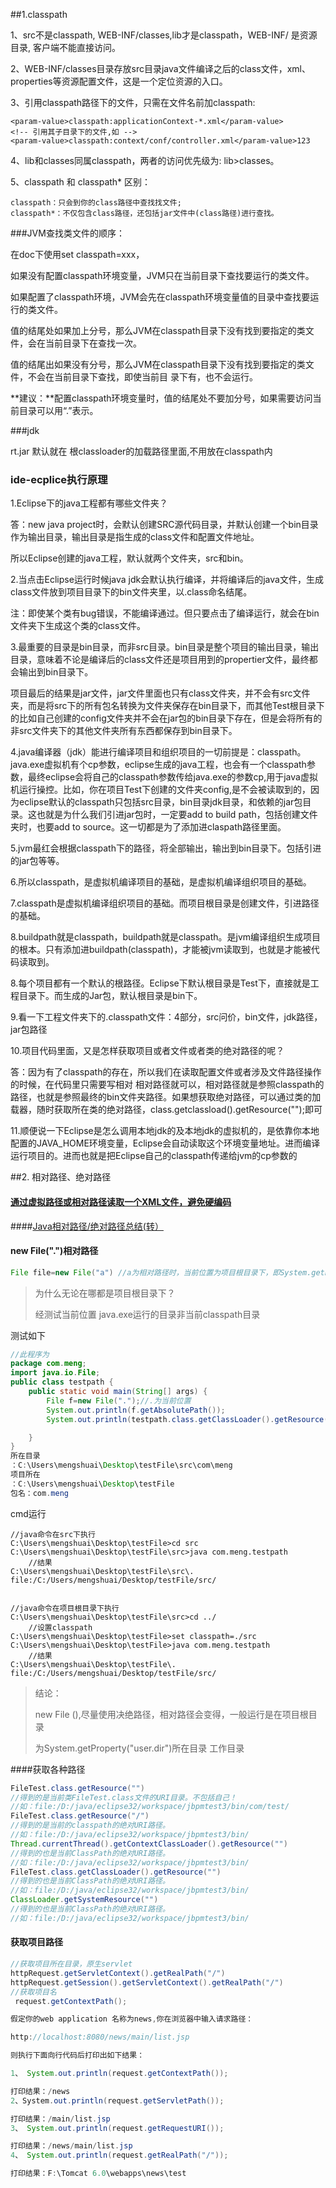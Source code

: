 ##1.classpath

 1、src不是classpath, WEB-INF/classes,lib才是classpath，WEB-INF/ 是资源目录, 客户端不能直接访问。

2、WEB-INF/classes目录存放src目录java文件编译之后的class文件，xml、properties等资源配置文件，这是一个定位资源的入口。

3、引用classpath路径下的文件，只需在文件名前加classpath:

```
<param-value>classpath:applicationContext-*.xml</param-value> 
<!-- 引用其子目录下的文件,如 -->
<param-value>classpath:context/conf/controller.xml</param-value>123
```

4、lib和classes同属classpath，两者的访问优先级为: lib>classes。

5、classpath 和 classpath* 区别：

```
classpath：只会到你的class路径中查找找文件;
classpath*：不仅包含class路径，还包括jar文件中(class路径)进行查找。
```

###JVM查找类文件的顺序：

在doc下使用set classpath=xxx，

如果没有配置classpath环境变量，JVM只在当前目录下查找要运行的类文件。

如果配置了classpath环境，JVM会先在classpath环境变量值的目录中查找要运行的类文件。

值的结尾处如果加上分号，那么JVM在classpath目录下没有找到要指定的类文件，会在当前目录下在查找一次。

值的结尾出如果没有分号，那么JVM在classpath目录下没有找到要指定的类文件，不会在当前目录下查找，即使当前目 录下有，也不会运行。

**建议：**配置classpath环境变量时，值的结尾处不要加分号，如果需要访问当前目录可以用“.”表示。





###jdk

rt.jar 默认就在 根classloader的加载路径里面,不用放在classpath内





### ide-ecplice执行原理

1.Eclipse下的java工程都有哪些文件夹？

答：new java project时，会默认创建SRC源代码目录，并默认创建一个bin目录作为输出目录，输出目录是指生成的class文件和配置文件地址。

所以Eclipse创建的java工程，默认就两个文件夹，src和bin。

2.当点击Eclipse运行时候java jdk会默认执行编译，并将编译后的java文件，生成class文件放到项目目录下的bin文件夹里，以.class命名结尾。

注：即使某个类有bug错误，不能编译通过。但只要点击了编译运行，就会在bin文件夹下生成这个类的class文件。

3.最重要的目录是bin目录，而非src目录。bin目录是整个项目的输出目录，输出目录，意味着不论是编译后的class文件还是项目用到的propertier文件，最终都会输出到bin目录下。

项目最后的结果是jar文件，jar文件里面也只有class文件夹，并不会有src文件夹，而是将src下的所有包名转换为文件夹保存在bin目录下，而其他Test根目录下的比如自己创建的config文件夹并不会在jar包的bin目录下存在，但是会将所有的非src文件夹下的其他文件夹所有东西都保存到bin目录下。

4.java编译器（jdk）能进行编译项目和组织项目的一切前提是：classpath。java.exe虚拟机有个cp参数，eclipse生成的java工程，也会有一个classpath参数，最终eclipse会将自己的classpath参数传给java.exe的参数cp,用于java虚拟机运行操控。比如，你在项目Test下创建的文件夹config,是不会被读取到的，因为eclipse默认的classpath只包括src目录，bin目录jdk目录，和依赖的jar包目录。这也就是为什么我们引进jar包时，一定要add to build path，包括创建文件夹时，也要add to source。这一切都是为了添加进claspath路径里面。

5.jvm最红会根据classpath下的路径，将全部输出，输出到bin目录下。包括引进的jar包等等。

6.所以classpath，是虚拟机编译项目的基础，是虚拟机编译组织项目的基础。

7.classpath是虚拟机编译组织项目的基础。而项目根目录是创建文件，引进路径的基础。

8.buildpath就是classpath，buildpath就是classpath。是jvm编译组织生成项目的根本。只有添加进buildpath(classpath)，才能被jvm读取到，也就是才能被代码读取到。

8.每个项目都有一个默认的根路径。Eclipse下默认根目录是Test下，直接就是工程目录下。而生成的Jar包，默认根目录是bin下。

9.看一下工程文件夹下的.classpath文件：4部分，src问价，bin文件，jdk路径，jar包路径

<classpath><classpathentry kind="src" path="src"/><classpathentry kind="con" path="org.eclipse.jdt.launching.JRE_CONTAINER/org.eclipse.jdt.internal.debug.ui.launcher.StandardVMType/JavaSE-1.8"/><classpathentry kind="output" path="bin"/></classpath>

 

10.项目代码里面，又是怎样获取项目或者文件或者类的绝对路径的呢？

答：因为有了classpath的存在，所以我们在读取配置文件或者涉及文件路径操作的时候，在代码里只需要写相对 相对路径就可以，相对路径就是参照classpath的路径，也就是参照最终的bin文件夹路径。如果想获取绝对路径，可以通过类的加载器，随时获取所在类的绝对路径，class.getclassload().getResource("");即可

 

11.顺便说一下Eclipse是怎么调用本地jdk的及本地jdk的虚拟机的，是依靠你本地配置的JAVA_HOME环境变量，Eclipse会自动读取这个环境变量地址。进而编译运行项目的。进而也就是把Eclipse自己的classpath传递给jvm的cp参数的



##2. 相对路径、绝对路径

#### [通过虚拟路径或相对路径读取一个XML文件，避免硬编码](http://www.blogjava.net/flysky19/articles/90394.html)

####[Java相对路径/绝对路径总结(转）](https://www.cnblogs.com/jianming-chan/p/3536954.html)

#### new File(".")相对路径

```java
File file=new File("a") //a为相对路径时，当前位置为项目根目录下，即System.getProperty("user.dir")的路径-工作目录

```

> 为什么无论在哪都是项目根目录下？
>
> 经测试当前位置 java.exe运行的目录非当前classpath目录 



测试如下

```java
//此程序为
package com.meng;
import java.io.File;
public class testpath {
    public static void main(String[] args) {
        File f=new File(".");//.为当前位置
        System.out.println(f.getAbsolutePath());
        System.out.println(testpath.class.getClassLoader().getResource(""));

    }
}
所在目录
：C:\Users\mengshuai\Desktop\testFile\src\com\meng
项目所在
：C:\Users\mengshuai\Desktop\testFile
包名：com.meng

```



cmd运行

```shell
//java命令在src下执行
C:\Users\mengshuai\Desktop\testFile>cd src
C:\Users\mengshuai\Desktop\testFile\src>java com.meng.testpath
	//结果
C:\Users\mengshuai\Desktop\testFile\src\.
file:/C:/Users/mengshuai/Desktop/testFile/src/


//java命令在项目根目录下执行
C:\Users\mengshuai\Desktop\testFile\src>cd ../
	//设置classpath
C:\Users\mengshuai\Desktop\testFile>set classpath=./src  
C:\Users\mengshuai\Desktop\testFile>java com.meng.testpath
	//结果
C:\Users\mengshuai\Desktop\testFile\.
file:/C:/Users/mengshuai/Desktop/testFile/src/
```

> 结论：
>
> new File (),尽量使用决绝路径，相对路径会变得，一般运行是在项目根目录
>
> 为System.getProperty("user.dir")所在目录   工作目录

####获取各种路径

```java
FileTest.class.getResource("")
//得到的是当前类FileTest.class文件的URI目录。不包括自己！
//如：file:/D:/java/eclipse32/workspace/jbpmtest3/bin/com/test/
FileTest.class.getResource("/")
//得到的是当前的classpath的绝对URI路径。
//如：file:/D:/java/eclipse32/workspace/jbpmtest3/bin/
Thread.currentThread().getContextClassLoader().getResource("")
//得到的也是当前ClassPath的绝对URI路径。
//如：file:/D:/java/eclipse32/workspace/jbpmtest3/bin/
FileTest.class.getClassLoader().getResource("")
//得到的也是当前ClassPath的绝对URI路径。
//如：file:/D:/java/eclipse32/workspace/jbpmtest3/bin/
ClassLoader.getSystemResource("")
//得到的也是当前ClassPath的绝对URI路径。
//如：file:/D:/java/eclipse32/workspace/jbpmtest3/bin/
```



#### 获取项目路径

```java
//获取项目所在目录，原生servlet
httpRequest.getServletContext().getRealPath("/")
httpRequest.getSession().getServletContext().getRealPath("/")  
//获取项目名
 request.getContextPath();

假定你的web application 名称为news,你在浏览器中输入请求路径：

http://localhost:8080/news/main/list.jsp

则执行下面向行代码后打印出如下结果：

1、 System.out.println(request.getContextPath());

打印结果：/news
2、System.out.println(request.getServletPath());

打印结果：/main/list.jsp
3、 System.out.println(request.getRequestURI());

打印结果：/news/main/list.jsp
4、 System.out.println(request.getRealPath("/"));

打印结果：F:\Tomcat 6.0\webapps\news\test
```

